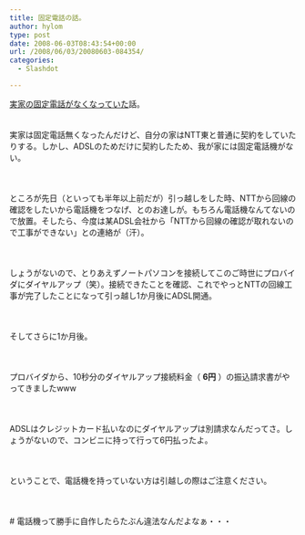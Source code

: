 ```yaml
---
title: 固定電話の話。
author: hylom
type: post
date: 2008-06-03T08:43:54+00:00
url: /2008/06/03/20080603-084354/
categories:
  - Slashdot

---
```

 [実家の固定電話がなくなっていた][1]話。  
</br>   
実家は固定電話無くなったんだけど、自分の家はNTT東と普通に契約をしていたりする。しかし、ADSLのためだけに契約したため、我が家には固定電話機がない。</br>  
</br>   
ところが先日（といっても半年以上前だが）引っ越しをした時、NTTから回線の確認をしたいから電話機をつなげ、とのお達しが。もちろん電話機なんてないので放置。そしたら、今度は某ADSL会社から「NTTから回線の確認が取れないので工事ができない」との連絡が（汗）。</br>  
</br>   
しょうがないので、とりあえずノートパソコンを接続してこのご時世にプロバイダにダイヤルアップ（笑）。接続できたことを確認、これでやっとNTTの回線工事が完了したことになって引っ越し1か月後にADSL開通。</br>  
</br>   
そしてさらに1か月後。</br>  
</br>   
プロバイダから、10秒分のダイヤルアップ接続料金（   **6円** ）の振込請求書がやってきましたwww</br>  
</br>   
ADSLはクレジットカード払いなのにダイヤルアップは別請求なんだってさ。しょうがないので、コンビニに持って行って6円払ったよ。</br>  
</br>   
ということで、電話機を持っていない方は引越しの際はご注意ください。</br>  
</br>   
\# 電話機って勝手に自作したらたぶん違法なんだよなぁ・・・</br>  
</br>

 [1]: http://slashdot.jp/comments.pl?sid=404317&cid=1355584